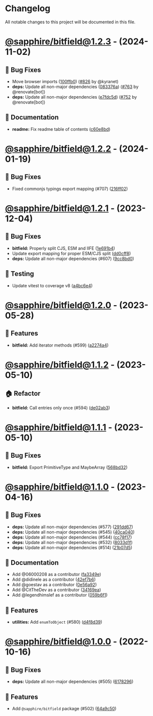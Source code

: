 # Changelog

All notable changes to this project will be documented in this file.

# [@sapphire/bitfield@1.2.3](https://github.com/sapphiredev/utilities/compare/@sapphire/bitfield@1.2.2...@sapphire/bitfield@1.2.3) - (2024-11-02)

## 🐛 Bug Fixes

- Move browser imports ([100ffb0](https://github.com/sapphiredev/utilities/commit/100ffb0a2471bb9f74cc580d282d11059e1a0a68)) ([#826](https://github.com/sapphiredev/utilities/pull/826) by @kyranet)
- **deps:** Update all non-major dependencies ([083376a](https://github.com/sapphiredev/utilities/commit/083376aac55094dbeddb5194e8a8f0d794b8cceb)) ([#763](https://github.com/sapphiredev/utilities/pull/763) by @renovate[bot])
- **deps:** Update all non-major dependencies ([e7fdc5d](https://github.com/sapphiredev/utilities/commit/e7fdc5db3632a7f90292ef3978898da32730343a)) ([#752](https://github.com/sapphiredev/utilities/pull/752) by @renovate[bot])

## 📝 Documentation

- **readme:** Fix readme table of contents ([c60e8bd](https://github.com/sapphiredev/utilities/commit/c60e8bd9fc89156cf973871597ec3f0ef0308c08))

# [@sapphire/bitfield@1.2.2](https://github.com/sapphiredev/utilities/compare/@sapphire/bitfield@1.2.2...@sapphire/bitfield@1.2.2) - (2024-01-19)

## 🐛 Bug Fixes

- Fixed commonjs typings export mapping (#707) ([216ff02](https://github.com/sapphiredev/utilities/commit/216ff0260d63a9590357f9a5069f1ae2b34eaf5d))

# [@sapphire/bitfield@1.2.1](https://github.com/sapphiredev/utilities/compare/@sapphire/bitfield@1.2.1...@sapphire/bitfield@1.2.1) - (2023-12-04)

## 🐛 Bug Fixes

- **bitfield:** Properly split CJS, ESM and IIFE ([1e691b4](https://github.com/sapphiredev/utilities/commit/1e691b4f361b5503fea5a7daf733b29e3f545494))
- Update export mapping for proper ESM/CJS split ([dd0cff8](https://github.com/sapphiredev/utilities/commit/dd0cff8e9b03a15812f25f7a1180501a92422629))
- **deps:** Update all non-major dependencies (#607) ([9cc8bd0](https://github.com/sapphiredev/utilities/commit/9cc8bd0d4b5d650deab2c913e6c3d713861bae28))

## 🧪 Testing

- Update vitest to coverage v8 ([a4bc6e4](https://github.com/sapphiredev/utilities/commit/a4bc6e4f24ea60143a150ecc76fda6484f172ab9))

# [@sapphire/bitfield@1.2.0](https://github.com/sapphiredev/utilities/compare/@sapphire/bitfield@1.1.2...@sapphire/bitfield@1.2.0) - (2023-05-28)

## 🚀 Features

- **bitfield:** Add iterator methods (#599) ([a2274a4](https://github.com/sapphiredev/utilities/commit/a2274a4e266524ccdd2a26096bb032466095b05c))

# [@sapphire/bitfield@1.1.2](https://github.com/sapphiredev/utilities/compare/@sapphire/bitfield@1.1.1...@sapphire/bitfield@1.1.2) - (2023-05-10)

## 🏠 Refactor

- **bitfield:** Call entries only once (#594) ([de02ab3](https://github.com/sapphiredev/utilities/commit/de02ab311d8c56fad0b58bf9acdec5a40484ce0d))

# [@sapphire/bitfield@1.1.1](https://github.com/sapphiredev/utilities/compare/@sapphire/bitfield@1.1.0...@sapphire/bitfield@1.1.1) - (2023-05-10)

## 🐛 Bug Fixes

- **bitfield:** Export PrimitiveType and MaybeArray ([568bd32](https://github.com/sapphiredev/utilities/commit/568bd329e1341147dfb7f8a5dabcd9dd604fe535))

# [@sapphire/bitfield@1.1.0](https://github.com/sapphiredev/utilities/compare/@sapphire/bitfield@1.0.0...@sapphire/bitfield@1.1.0) - (2023-04-16)

## 🐛 Bug Fixes

- **deps:** Update all non-major dependencies (#577) ([291dd67](https://github.com/sapphiredev/utilities/commit/291dd6783e57d8f075ce566218ba076ef6c4bbbd))
- **deps:** Update all non-major dependencies (#545) ([40ca040](https://github.com/sapphiredev/utilities/commit/40ca040a21d8a0949682051a3a974538183a400e))
- **deps:** Update all non-major dependencies (#544) ([cc78f17](https://github.com/sapphiredev/utilities/commit/cc78f17390c7f3db08af92bf46a5a70a9c11dd5f))
- **deps:** Update all non-major dependencies (#532) ([8033d1f](https://github.com/sapphiredev/utilities/commit/8033d1ff7a5a1974134c61f424f171cccb2915e1))
- **deps:** Update all non-major dependencies (#514) ([21b07d5](https://github.com/sapphiredev/utilities/commit/21b07d5db529a0d982647a60de98e46f36f1ac93))

## 📝 Documentation

- Add @06000208 as a contributor ([fa3349e](https://github.com/sapphiredev/utilities/commit/fa3349e55ce4ad008785211dec7bf8e2b5d933df))
- Add @didinele as a contributor ([42ef7b6](https://github.com/sapphiredev/utilities/commit/42ef7b656c48fd0e720119db1d622c8bba2791e9))
- Add @goestav as a contributor ([0e56a92](https://github.com/sapphiredev/utilities/commit/0e56a92a4e2d0942bfa207f81a8cb03b32312034))
- Add @CitTheDev as a contributor ([34169ea](https://github.com/sapphiredev/utilities/commit/34169eae1dc0476ccf5a6c4f36e28602a204829e))
- Add @legendhimslef as a contributor ([059b6f1](https://github.com/sapphiredev/utilities/commit/059b6f1ab5362d46d58624d06c1aa39192b0716f))

## 🚀 Features

- **utilities:** Add `enumToObject` (#580) ([d4f8d39](https://github.com/sapphiredev/utilities/commit/d4f8d39eebedf4db9f81927ab339834a422c5334))

# [@sapphire/bitfield@1.0.0](https://github.com/sapphiredev/utilities/tree/@sapphire/bitfield@1.0.0) - (2022-10-16)

## 🐛 Bug Fixes

- **deps:** Update all non-major dependencies (#505) ([6178296](https://github.com/sapphiredev/utilities/commit/617829649e1e4deeee02b14533b5377cd5bc1fb3))

## 🚀 Features

- Add `@sapphire/bitfield` package (#502) ([64a9c50](https://github.com/sapphiredev/utilities/commit/64a9c5031509c7fc8f1b0ceffb2020635dbb3e5a))

